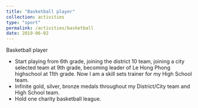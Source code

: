 ```yaml
---
title: "Basketball player"
collection: activities
type: "sport"
permalink: /activities/basketball
date: 2019-06-02
---
```


Basketball player
- Start playing from 6th grade, joining the district 10 team, joining a city selected team at 9th grade, becoming leader of Le Hong Phong highschool at 11th grade. Now I am a skill sets trainer for my High School team.
- Infinite gold, silver, bronze medals throughout my District/City team and High School team.
- Hold one charity basketball league.